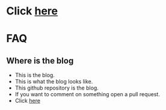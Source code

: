 # Click [here](index.org)
# FAQ
## Where is the blog
* This is the blog.
* This is what the blog looks like.
* This github repository is the blog.
* If you want to comment on something open a pull request.
* Click [here](index.org)
